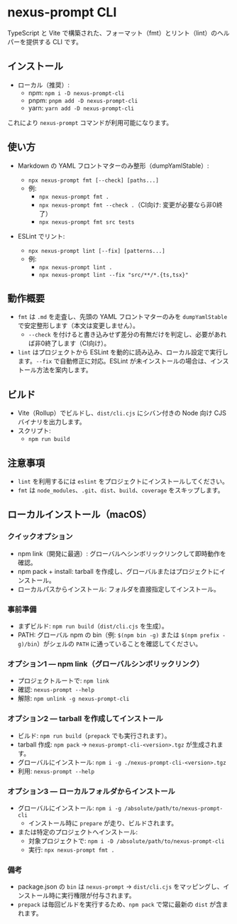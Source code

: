 # nexus-prompt CLI

TypeScript と Vite で構築された、フォーマット（fmt）とリント（lint）のヘルパーを提供する CLI です。

## インストール

- ローカル（推奨）:
  - npm: `npm i -D nexus-prompt-cli`
  - pnpm: `pnpm add -D nexus-prompt-cli`
  - yarn: `yarn add -D nexus-prompt-cli`

これにより `nexus-prompt` コマンドが利用可能になります。

## 使い方

- Markdown の YAML フロントマターのみ整形（dumpYamlStable）:
  - `npx nexus-prompt fmt [--check] [paths...]`
  - 例:
    - `npx nexus-prompt fmt .`
    - `npx nexus-prompt fmt --check .`（CI向け: 変更が必要なら非0終了）
    - `npx nexus-prompt fmt src tests`

- ESLint でリント:
  - `npx nexus-prompt lint [--fix] [patterns...]`
  - 例:
    - `npx nexus-prompt lint .`
    - `npx nexus-prompt lint --fix "src/**/*.{ts,tsx}"`

## 動作概要

- `fmt` は `.md` を走査し、先頭の YAML フロントマターのみを `dumpYamlStable` で安定整形します（本文は変更しません）。
  - `--check` を付けると書き込みせず差分の有無だけを判定し、必要があれば非0終了します（CI向け）。
- `lint` はプロジェクトから ESLint を動的に読み込み、ローカル設定で実行します。`--fix` で自動修正に対応。ESLint が未インストールの場合は、インストール方法を案内します。

## ビルド

- Vite（Rollup）でビルドし、`dist/cli.cjs` にシバン付きの Node 向け CJS バイナリを出力します。
- スクリプト:
  - `npm run build`

## 注意事項

- `lint` を利用するには `eslint` をプロジェクトにインストールしてください。
- `fmt` は `node_modules`、`.git`、`dist`、`build`、`coverage` をスキップします。

## ローカルインストール（macOS）

### クイックオプション

- npm link（開発に最適）: グローバルへシンボリックリンクして即時動作を確認。
- npm pack + install: tarball を作成し、グローバルまたはプロジェクトにインストール。
- ローカルパスからインストール: フォルダを直接指定してインストール。

### 事前準備

- まずビルド: `npm run build`（`dist/cli.cjs` を生成）。
- PATH: グローバル npm の bin（例: `$(npm bin -g)` または `$(npm prefix -g)/bin`）がシェルの `PATH` に通っていることを確認してください。

### オプション1 — npm link（グローバルシンボリックリンク）

- プロジェクトルートで: `npm link`
- 確認: `nexus-prompt --help`
- 解除: `npm unlink -g nexus-prompt-cli`

### オプション2 — tarball を作成してインストール

- ビルド: `npm run build`（`prepack` でも実行されます）。
- tarball 作成: `npm pack` → `nexus-prompt-cli-<version>.tgz` が生成されます。
- グローバルにインストール: `npm i -g ./nexus-prompt-cli-<version>.tgz`
- 利用: `nexus-prompt --help`

### オプション3 — ローカルフォルダからインストール

- グローバルにインストール: `npm i -g /absolute/path/to/nexus-prompt-cli`
  - インストール時に `prepare` が走り、ビルドされます。
- または特定のプロジェクトへインストール:
  - 対象プロジェクトで: `npm i -D /absolute/path/to/nexus-prompt-cli`
  - 実行: `npx nexus-prompt fmt .`

### 備考

- package.json の `bin` は `nexus-prompt` → `dist/cli.cjs` をマッピングし、インストール時に実行権限が付与されます。
- `prepack` は毎回ビルドを実行するため、`npm pack` で常に最新の `dist` が含まれます。
